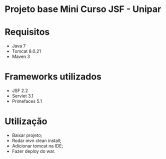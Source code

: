 # Projeto base Mini Curso JSF - Unipar

# Requisitos
- Java 7
- Tomcat 8.0.21
- Maven 3

# Frameworks utilizados
- JSF 2.2
- Servlet 3.1
- Primefaces 5.1

# Utilização
- Baixar projeto;
- Rodar mvn clean install;
- Adicionar tomcat na IDE;
- Fazer deploy do war.
